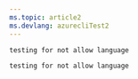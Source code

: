 ```yaml
---
ms.topic: article2
ms.devlang: azurecliTest2
---
```


```azurecliTest2
testing for not allow language
```
 ```azurecliTest22
testing for not allow language
```

